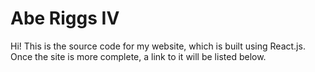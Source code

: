 # Abe Riggs IV
Hi! This is the source code for my website, which is built using React.js. Once the site is more complete, a link to it will be listed below.